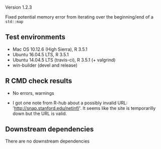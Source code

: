 Version 1.2.3

Fixed potential memory error from iterating over the beginning/end of a `std::map`

## Test environments
* Mac OS 10.12.6 (High Sierra), R 3.5.1
* Ubuntu 16.04.5 LTS, R 3.5.1
* Ubuntu 14.04.5 LTS (travis-ci), R 3.5.1 (+ valgrind)
* win-builder (devel and release)

## R CMD check results

* No errors, warnings

* I got one note from R-hub about a possibly invalid URL: 'http://snap.stanford.edu/netinf/'. It seems like the site is temporarilly down but the URL is valid.

## Downstream dependencies
There are no downstream dependencies